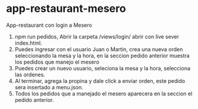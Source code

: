 # app-restaurant-mesero
App-restaurant con login a Mesero

1. npm run pedidos, Abrir la carpeta /views/login/ abrir con live sever index.html.
2. Puedes ingresar con el usuario Juan o Martin, crea una nueva orden seleccionando la mesa y la hora, en la seccion pedido anterior muestra los pedidos que manejo el mesero
3. Puedes crear un nuevo usuario, seleciona la mesa y la hora, selecciona las ordenes.
4. Al terminar, agrega la propina y dale click a enviar orden, este pedido sera insertado a menu.json.
5. Todos los pedidos que a manejado el mesero aparecera en la seccion el pedido anterior.
